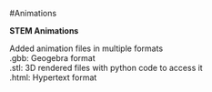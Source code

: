 #Animations

__STEM Animations__  

Added animation files in multiple formats  
.gbb: Geogebra format  
.stl: 3D rendered files with python code to access it  
.html: Hypertext format

